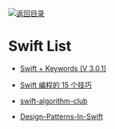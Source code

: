 [![返回目录](https://user-images.githubusercontent.com/5803001/38079637-ff0abcf0-3371-11e8-9b76-ad651620afc7.jpg)](https://github.com/wxyyxc1992/Awesome-Lists) 
 
 


# Swift List

* [Swift + Keywords (V 3.0.1)](https://medium.com/the-traveled-ios-developers-guide/swift-keywords-v-3-0-1-f59783bf26c#.7x831ru46)

* [Swift 编程的 15 个技巧](http://blog.csdn.net/chaoyuan899/article/details/50780517)

* [swift-algorithm-club](https://github.com/hollance/swift-algorithm-club)

* [Design-Patterns-In-Swift](https://github.com/ochococo/Design-Patterns-In-Swift)
